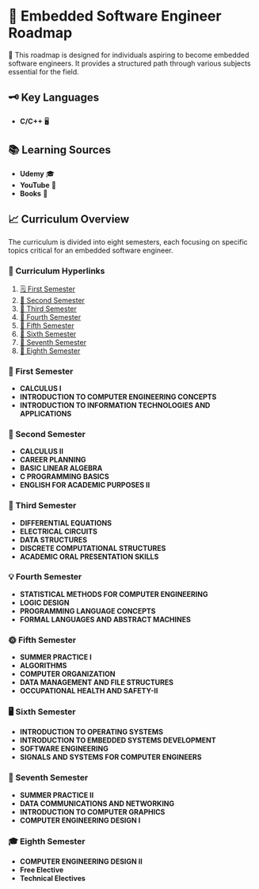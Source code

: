 # 🚀 Embedded Software Engineer Roadmap

🌟 This roadmap is designed for individuals aspiring to become embedded software engineers. It provides a structured path through various subjects essential for the field.

## 🗝️ Key Languages

- **C/C++** 🖥️

## 📚 Learning Sources

- **Udemy** 🎓
- **YouTube** 🎥
- **Books** 📖

## 📈 Curriculum Overview

The curriculum is divided into eight semesters, each focusing on specific topics critical for an embedded software engineer.

### 📎 Curriculum Hyperlinks

1. [🗒️ First Semester](#first-semester)
2. [📘 Second Semester](#second-semester)
3. [📙 Third Semester](#third-semester)
4. [📗 Fourth Semester](#fourth-semester)
5. [📒 Fifth Semester](#fifth-semester)
6. [📓 Sixth Semester](#sixth-semester)
7. [📔 Seventh Semester](#seventh-semester)
8. [📕 Eighth Semester](#eighth-semester)

### 🏁 First Semester

- **CALCULUS I**
- **INTRODUCTION TO COMPUTER ENGINEERING CONCEPTS**
- **INTRODUCTION TO INFORMATION TECHNOLOGIES AND APPLICATIONS**

### 🚀 Second Semester

- **CALCULUS II**
- **CAREER PLANNING**
- **BASIC LINEAR ALGEBRA**
- **C PROGRAMMING BASICS**
- **ENGLISH FOR ACADEMIC PURPOSES II**

### 🔢 Third Semester

- **DIFFERENTIAL EQUATIONS**
- **ELECTRICAL CIRCUITS**
- **DATA STRUCTURES**
- **DISCRETE COMPUTATIONAL STRUCTURES**
- **ACADEMIC ORAL PRESENTATION SKILLS**

### 💡 Fourth Semester

- **STATISTICAL METHODS FOR COMPUTER ENGINEERING**
- **LOGIC DESIGN**
- **PROGRAMMING LANGUAGE CONCEPTS**
- **FORMAL LANGUAGES AND ABSTRACT MACHINES**

### 🌞 Fifth Semester

- **SUMMER PRACTICE I**
- **ALGORITHMS**
- **COMPUTER ORGANIZATION**
- **DATA MANAGEMENT AND FILE STRUCTURES**
- **OCCUPATIONAL HEALTH AND SAFETY-II**

### 🖥️ Sixth Semester

- **INTRODUCTION TO OPERATING SYSTEMS**
- **INTRODUCTION TO EMBEDDED SYSTEMS DEVELOPMENT**
- **SOFTWARE ENGINEERING**
- **SIGNALS AND SYSTEMS FOR COMPUTER ENGINEERS**

### 🌅 Seventh Semester

- **SUMMER PRACTICE II**
- **DATA COMMUNICATIONS AND NETWORKING**
- **INTRODUCTION TO COMPUTER GRAPHICS**
- **COMPUTER ENGINEERING DESIGN I**

### 🎓 Eighth Semester

- **COMPUTER ENGINEERING DESIGN II**
- **Free Elective**
- **Technical Electives**
